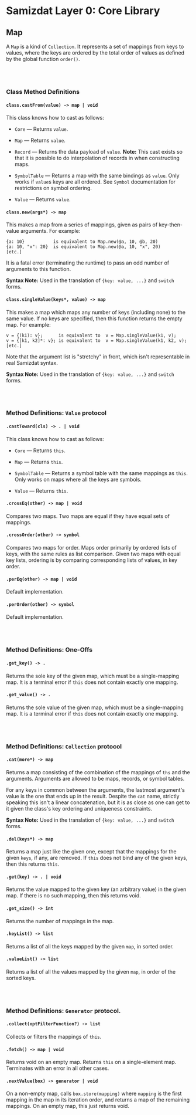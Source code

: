 Samizdat Layer 0: Core Library
==============================

Map
---

A `Map` is a kind of `Collection`. It represents a set of mappings from
keys to values, where the keys are ordered by the total order of values
as defined by the global function `order()`.

<br><br>
### Class Method Definitions

#### `class.castFrom(value) -> map | void`

This class knows how to cast as follows:

* `Core` &mdash; Returns `value`.

* `Map` &mdash; Returns `value`.

* `Record` &mdash; Returns the data payload of `value`. **Note:** This
  cast exists so that it is possible to do interpolation of records in when
  constructing maps.

* `SymbolTable` &mdash; Returns a map with the same bindings as `value`.
  Only works if `value`s keys are all ordered. See `Symbol` documentation
  for restrictions on symbol ordering.

* `Value` &mdash; Returns `value`.

#### `class.new(args*) -> map`

This makes a map from a series of mappings, given as pairs of
key-then-value arguments. For example:

```
{a: 10}           is equivalent to Map.new(@a, 10, @b, 20)
{a: 10, "x": 20}  is equivalent to Map.new(@a, 10, "x", 20)
[etc.]
```

It is a fatal error (terminating the runtime) to pass an odd number of
arguments to this function.

**Syntax Note:** Used in the translation of `{key: value, ...}`
and `switch` forms.

#### `class.singleValue(keys*, value) -> map`

This makes a map which maps any number of keys (including none)
to the same value. If no keys are specified, then this function returns
the empty map. For example:

```
v = {(k1): v};      is equivalent to  v = Map.singleValue(k1, v);
v = {[k1, k2]*: v}; is equivalent to  v = Map.singleValue(k1, k2, v);
[etc.]
```

Note that the argument list is "stretchy" in front, which isn't
representable in real Samizdat syntax.

**Syntax Note:** Used in the translation of `{key: value, ...}`
and `switch` forms.


<br><br>
### Method Definitions: `Value` protocol

#### `.castToward(cls) -> . | void`

This class knows how to cast as follows:

* `Core` &mdash; Returns `this`.

* `Map` &mdash; Returns `this`.

* `SymbolTable` &mdash; Returns a symbol table with the same mappings as
  `this`. Only works on maps where all the keys are symbols.

* `Value` &mdash; Returns `this`.

#### `.crossEq(other) -> map | void`

Compares two maps. Two maps are equal if they have equal sets of mappings.

#### `.crossOrder(other) -> symbol`

Compares two maps for order. Maps order primarily by ordered lists of
keys, with the same rules as list comparison. Given two maps with equal
key lists, ordering is by comparing corresponding lists of values, in
key order.


#### `.perEq(other) -> map | void`

Default implementation.

#### `.perOrder(other) -> symbol`

Default implementation.


<br><br>
### Method Definitions: One-Offs

#### `.get_key() -> .`

Returns the sole key of the given map, which must be a single-mapping map.
It is a terminal error if `this` does not contain exactly one mapping.

#### `.get_value() -> .`

Returns the sole value of the given map, which must be a single-mapping map.
It is a terminal error if `this` does not contain exactly one mapping.


<br><br>
### Method Definitions: `Collection` protocol

#### `.cat(more*) -> map`

Returns a map consisting of the combination of the mappings of `ths` and the
arguments. Arguments are allowed to be maps, records, or symbol tables.

For any keys in common between the arguments, the lastmost argument's value
is the one that ends up in the result. Despite the `cat` name, strictly
speaking this isn't a linear concatenation, but it is as close as one can
get to it given the class's key ordering and uniqueness constraints.

**Syntax Note:** Used in the translation of `{key: value, ...}`
and `switch` forms.

#### `.del(keys*) -> map`

Returns a map just like the given one, except that
the mappings for the given `keys`, if any, are removed. If `this`
does not bind any of the given keys, then this returns `this`.

#### `.get(key) -> . | void`

Returns the value mapped to the given key (an arbitrary value) in
the given map. If there is no such mapping, then this returns void.

#### `.get_size() -> int`

Returns the number of mappings in the map.

#### `.keyList() -> list`

Returns a list of all the keys mapped by the given `map`, in sorted order.

#### `.valueList() -> list`

Returns a list of all the values mapped by the given `map`, in order of the
sorted keys.


<br><br>
### Method Definitions: `Generator` protocol.

#### `.collect(optFilterFunction?) -> list`

Collects or filters the mappings of `this`.

#### `.fetch() -> map | void`

Returns void on an empty map. Returns `this` on a single-element map.
Terminates with an error in all other cases.

#### `.nextValue(box) -> generator | void`

On a non-empty map, calls `box.store(mapping)` where `mapping` is
the first mapping in the map in its iteration order, and returns
a map of the remaining mappings. On an empty map, this just returns void.
